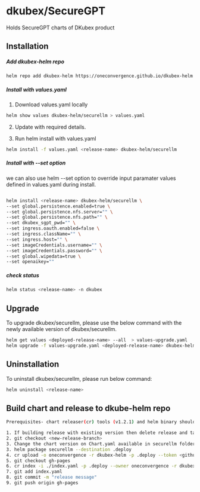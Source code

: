 # dkubex/SecureGPT
Holds SecureGPT charts of DKubex product

## Installation
##### Add dkubex-helm repo
```bash
helm repo add dkubex-helm https://oneconvergence.github.io/dkubex-helm
```
##### Install with values.yaml
1. Download values.yaml locally
```bash
helm show values dkubex-helm/securellm > values.yaml
```
2. Update with required details. 

3. Run helm install with values.yaml
```bash
helm install -f values.yaml <release-name> dkubex-helm/securellm
```	

##### Install with --set option
we can also use helm --set option to override input paramater values defined in values.yaml during install.
```bash

helm install <release-name> dkubex-helm/securellm \
--set global.persistence.enabled=true \
--set global.persistence.nfs.server="" \
--set global.persistence.nfs.path="" \
--set dkubex_sgpt_pwd="" \
--set ingress.oauth.enabled=false \
--set ingress.className="" \
--set ingress.host="" \
--set imageCredentials.username="" \
--set imageCredentials.password="" \
--set global.wipedata=true \
--set openaikey=""
```

##### check status
```bash
helm status <release-name> -n dkubex
```

## Upgrade
To upgrade dkubex/securellm, please use the below command with the newly available version of dkubex/securellm.
```bash
helm get values <deployed-release-name> --all  > values-upgrade.yaml
helm upgrade -f values-upgrade.yaml <deployed-release-name> dkubex-helm/securellm --set version=<new-version> --timeout 1500s
```

## Uninstallation
To uninstall dkubex/securellm, please run below command:
```bash
helm uninstall <release-name>
```

## Build chart and release to dkube-helm repo
```bash
Prerequisites- chart releaser(cr) tools (v1.2.1) and helm binary should be installed.

1. If building release with existing version then delete release and tag from github first.
2. git checkout <new-release-branch>
3. Change the chart version on Chart.yaml available in securellm folder (incremental version based on last release)
3. helm package securellm --destination .deploy
4. cr upload -o oneconvergence -r dkubex-helm -p .deploy --token <github-token>
5. git checkout gh-pages
6. cr index -i ./index.yaml -p .deploy --owner oneconvergence -r dkubex-helm -c https://oneconvergence.github.io/dkubex-helm
7. git add index.yaml
8. git commit -m "release message"
9. git push origin gh-pages
```


